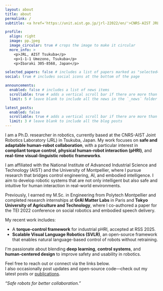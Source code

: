 ```yaml
---
layout: about
title: about
permalink: /
subtitle: <a href='https://unit.aist.go.jp/jrl-22022/en/'>CNRS-AIST JRL</a>, <a href='https://www.aist.go.jp/'>AIST</a>, <a href='https://www.umontpellier.fr/'>University of Montpellier</a>. Tsukuba, Japan. "Safe robots for better collaboration."

profile:
  align: right
  image: pp.jpeg
  image_circular: true # crops the image to make it circular
  more_info: >
    <p>JRL, AIST Tsukuba</p>
    <p>1-1-1 Umezono, Tsukuba</p>
    <p>Ibaraki 305-8568, Japan</p>

selected_papers: false # includes a list of papers marked as "selected={true}"
social: true # includes social icons at the bottom of the page

announcements:
  enabled: false # includes a list of news items
  scrollable: true # adds a vertical scroll bar if there are more than 3 news items
  limit: 5 # leave blank to include all the news in the `_news` folder

latest_posts:
  enabled: false
  scrollable: true # adds a vertical scroll bar if there are more than 3 new posts items
  limit: 3 # leave blank to include all the blog posts
---
```


I am a Ph.D. researcher in robotics, currently based at the CNRS-AIST Joint Robotics Laboratory (JRL) in Tsukuba, Japan. My work focuses on **safe and adaptable human-robot collaboration**, with a particular interest in **compliant torque control**, **physical human-robot interaction (pHRI)**, and **real-time visual-linguistic robotic frameworks**.

I am affiliated with the National Institute of Advanced Industrial Science and Technology (AIST) and the University of Montpellier, where I pursue research that bridges control engineering, AI, and embodied intelligence. I aim to develop robotic systems that are not only intelligent but also safe and intuitive for human interaction in real-world environments.

Previously, I earned my M.Sc. in Engineering from Polytech Montpellier and completed research internships at **GrAI Matter Labs** in Paris and **Tokyo University of Agriculture and Technology**, where I co-authored a paper for the TEI 2022 conference on social robotics and embodied speech delivery.

My recent work includes:

- A **torque-control framework** for industrial pHRI, accepted at RSS 2025.
- **Scalable Visual Language Robotics (SVLR)**, an open-source framework that enables natural language-based control of robots without retraining.

I'm passionate about blending **deep learning**, **control systems**, and **human-centered design** to improve safety and usability in robotics.

Feel free to reach out or connect via the links below.  
I also occasionally post updates and open-source code—check out my latest posts or [publications](/publications/).

_“Safe robots for better collaboration.”_
